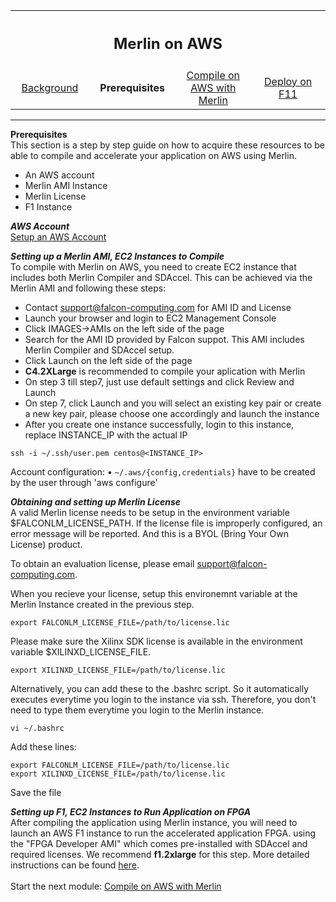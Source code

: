 
<table style="width:100%">
  <tr>
    <th width="100%" colspan="6"><h2>Merlin on AWS</h2></th>
  </tr>
  <tr>
    <td width="20%" align="center"><a href="README.md">Background</a></td>
    <td width="20%" align="center"><b>Prerequisites</b></td> 
    <td width="20%" align="center"><a href="COMPILE.md">Compile on AWS with Merlin</a></td> 
    <td width="20%" align="center"><a href="DEPLOY.md">Deploy on F11</a></td>
  </tr>
</table>

------------------------------------
**Prerequisites**<br>
This section is a step by step guide on how to acquire these resources to be able to compile and accelerate your application on AWS using Merlin.

* An AWS account
* Merlin AMI Instance
* Merlin License
* F1 Instance


***AWS Account***<br>
<a href="https://aws.amazon.com/free/">Setup an AWS Account</a>

***Setting up a Merlin AMI, EC2 Instances to Compile***<br>
To compile with Merlin on AWS, you need to create EC2 instance that includes both Merlin Compiler and SDAccel. This can be achieved via the Merlin AMI and following these steps:
* Contact support@falcon-computing.com for AMI ID and License
* Launch your browser and login to EC2 Management Console
* Click IMAGES->AMIs on the left side of the page
* Search for the AMI ID provided by Falcon suppot. This AMI includes Merlin Compiler and SDAccel setup.
* Click Launch on the left side of the page
* **C4.2XLarge** is recommended to compile your aplication with Merlin
* On step 3 till step7, just use default settings and click Review and Launch
* On step 7, click Launch and you will select an existing key pair or create a new key pair, please choose one accordingly and launch the instance
* After you create one instance successfully, login to this instance, replace INSTANCE_IP with the actual IP
```
ssh -i ~/.ssh/user.pem centos@<INSTANCE_IP>
```

Account configuration:
•	`~/.aws/{config,credentials}` have to be created by the user through 'aws configure'

***Obtaining and setting up Merlin License***<br>
A valid Merlin license needs to be setup in the environment variable $FALCONLM_LICENSE_PATH. If the license file is improperly configured, an error message will be reported. And this is a BYOL (Bring Your Own License) product.  

To obtain an evaluation license, please email support@falcon-computing.com. 

When you recieve your license, setup this environemnt variable at the Merlin Instance created in the previous step.

```
export FALCONLM_LICENSE_FILE=/path/to/license.lic
```
Please make sure the Xilinx SDK license is available in the environment variable $XILINXD_LICENSE_FILE.
```
export XILINXD_LICENSE_FILE=/path/to/license.lic
```

Alternatively, you can add these to the .bashrc script. So it automatically executes everytime you login to the instance via ssh. Therefore, you don't need to type them everytime you login to the Merlin instance.
```
vi ~/.bashrc
```
Add these lines:
```
export FALCONLM_LICENSE_FILE=/path/to/license.lic
export XILINXD_LICENSE_FILE=/path/to/license.lic
```
Save the file

***Setting up F1, EC2 Instances to Run Application on FPGA***<br>
After compiling the application using Merlin instance, you will need to launch an AWS F1 instance to run the accelerated application FPGA. using the "FPGA Developer AMI" which comes pre-installed with SDAccel and required licenses.  We recommend **f1.2xlarge** for this step. More detailed instructions can be found 
<a href="https://github.com/Xilinx/SDAccel_Examples/wiki/Create,-configure-and-test-an-AWS-F1-instance">here</a>.
<br>
<br>
Start the next module: <a href="COMPILE.md">Compile on AWS with Merlin</a>
